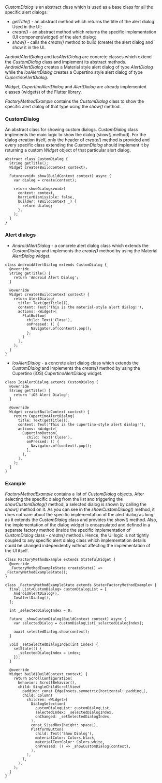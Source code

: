 _CustomDialog_ is an abstract class which is used as a base class for all the specific alert dialogs:

- _getTitle()_ - an abstract method which returns the title of the alert dialog. Used in the UI;
- _create()_ - an abstract method which returns the specific implementation (UI component/widget) of the alert dialog;
- _show()_ - calls the _create()_ method to build (create) the alert dialog and show it in the UI.

_AndroidAlertDialog_ and _IosAlertDialog_ are concrete classes which extend the _CustomDialog_ class and implement its abstract methods. _AndroidAlertDialog_ creates a Material style alert dialog of type _AlertDialog_ while the _IosAlertDialog_ creates a Cupertino style alert dialog of type _CupertinoAlertDialog_.

_Widget_, _CupertinoAlertDialog_ and _AlertDialog_ are already implemented classes (widgets) of the Flutter library.

_FactoryMethodExample_ contains the _CustomDialog_ class to show the specific alert dialog of that type using the _show()_ method.

### CustomDialog

An abstract class for showing custom dialogs. _CustomDialog_ class implements the main logic to show the dialog (_show()_ method). For the dialog creation itself, only the header of _create()_ method is provided and every specific class extending the _CustomDialog_ should implement it by returning a custom _Widget_ object of that particular alert dialog.

```
abstract class CustomDialog {
  String getTitle();
  Widget create(BuildContext context);

  Future<void> show(BuildContext context) async {
    var dialog = create(context);

    return showDialog<void>(
      context: context,
      barrierDismissible: false,
      builder: (BuildContext _) {
        return dialog;
      },
    );
  }
}
```

### Alert dialogs

- _AndroidAlertDialog_ - a concrete alert dialog class which extends the _CustomDialog_ and implements the _create()_ method by using the Material _AlertDialog_ widget.

```
class AndroidAlertDialog extends CustomDialog {
  @override
  String getTitle() {
    return 'Android Alert Dialog';
  }

  @override
  Widget create(BuildContext context) {
    return AlertDialog(
      title: Text(getTitle()),
      content: Text('This is the material-style alert dialog!'),
      actions: <Widget>[
        FlatButton(
          child: Text('Close'),
          onPressed: () {
            Navigator.of(context).pop();
          },
        )
      ],
    );
  }
}
```

- _IosAlertDialog_ - a concrete alert dialog class which extends the _CustomDialog_ and implements the _create()_ method by using the Cupertino (iOS) _CupertinoAlertDialog_ widget.

```
class IosAlertDialog extends CustomDialog {
  @override
  String getTitle() {
    return 'iOS Alert Dialog';
  }

  @override
  Widget create(BuildContext context) {
    return CupertinoAlertDialog(
      title: Text(getTitle()),
      content: Text('This is the cupertino-style alert dialog!'),
      actions: <Widget>[
        CupertinoButton(
          child: Text('Close'),
          onPressed: () {
            Navigator.of(context).pop();
          },
        ),
      ],
    );
  }
}
```

### Example

_FactoryMethodExample_ contains a list of _CustomDialog_ objects. After selecting the specific dialog from the list and triggering the _showCustomDialog()_ method, a selected dialog is shown by calling the _show()_ method on it.
As you can see in the _showCustomDialog()_ method, it does not care about the specific implementation of the alert dialog as long as it extends the _CustomDialog_ class and provides the _show()_ method. Also, the implementation of the dialog widget is encapsulated and defined in a separate factory method (inside the specific implementation of _CustomDialog_ class - _create()_ method). Hence, the UI logic is not tightly coupled to any specific alert dialog class which implementation details could be changed independently without affecting the implementation of the UI itself.

```
class FactoryMethodExample extends StatefulWidget {
  @override
  _FactoryMethodExampleState createState() => _FactoryMethodExampleState();
}

class _FactoryMethodExampleState extends State<FactoryMethodExample> {
  final List<CustomDialog> customDialogList = [
    AndroidAlertDialog(),
    IosAlertDialog(),
  ];

  int _selectedDialogIndex = 0;

  Future _showCustomDialog(BuildContext context) async {
    var selectedDialog = customDialogList[_selectedDialogIndex];

    await selectedDialog.show(context);
  }

  void _setSelectedDialogIndex(int index) {
    setState(() {
      _selectedDialogIndex = index;
    });
  }

  @override
  Widget build(BuildContext context) {
    return ScrollConfiguration(
      behavior: ScrollBehavior(),
      child: SingleChildScrollView(
        padding: const EdgeInsets.symmetric(horizontal: paddingL),
        child: Column(
          children: <Widget>[
            DialogSelection(
              customDialogList: customDialogList,
              selectedIndex: _selectedDialogIndex,
              onChanged: _setSelectedDialogIndex,
            ),
            const SizedBox(height: spaceL),
            PlatformButton(
              child: Text('Show Dialog'),
              materialColor: Colors.black,
              materialTextColor: Colors.white,
              onPressed: () => _showCustomDialog(context),
            ),
          ],
        ),
      ),
    );
  }
}
```
